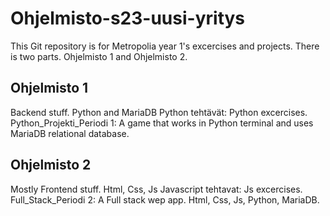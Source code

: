# Ohjelmisto-s23-uusi-yritys
This Git repository is for Metropolia year 1's excercises and projects. There is two parts. Ohjelmisto 1 and Ohjelmisto 2.

## Ohjelmisto 1
Backend stuff. Python and MariaDB
Python tehtävät: Python excercises.
Python_Projekti_Periodi 1: A game that works in Python terminal and uses MariaDB relational database.

## Ohjelmisto 2
Mostly Frontend stuff. Html, Css, Js
Javascript tehtavat: Js excercises.
Full_Stack_Periodi 2: A Full stack wep app. Html, Css, Js, Python, MariaDB.



